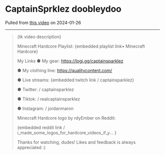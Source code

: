 # CaptainSprklez doobleydoo
Pulled from [this video](https://www.youtube.com/watch?v=VLTXv0ymjnI) on 2024-01-26

---
> {tk video description}
> 
> Minecraft Hardcore Playlist:  {embedded playlist link• Minecraft Hardcore}
>
> My Links
> ● My gear: https://logi.gg/captainsparklez
> 
> ● My clothing line: https://qualitycontent.com/
> 
> ● Live streams: {embedded twitch link  / captainsparklez}
> 
> ● Twitter:  / captainsparklez
> 
> ● Tiktok:   / realcaptainsparklez
> 
> ● Instagram:  / jordanmaron  
>
> Minecraft Hardcore logo by rdyEmber on Reddit:  
>
> {embedded reddit link / i_made_some_logos_for_hardcore_videos_if_y...  }
>
> Thanks for watching, dudes! Likes and feedback is always appreciated :)
